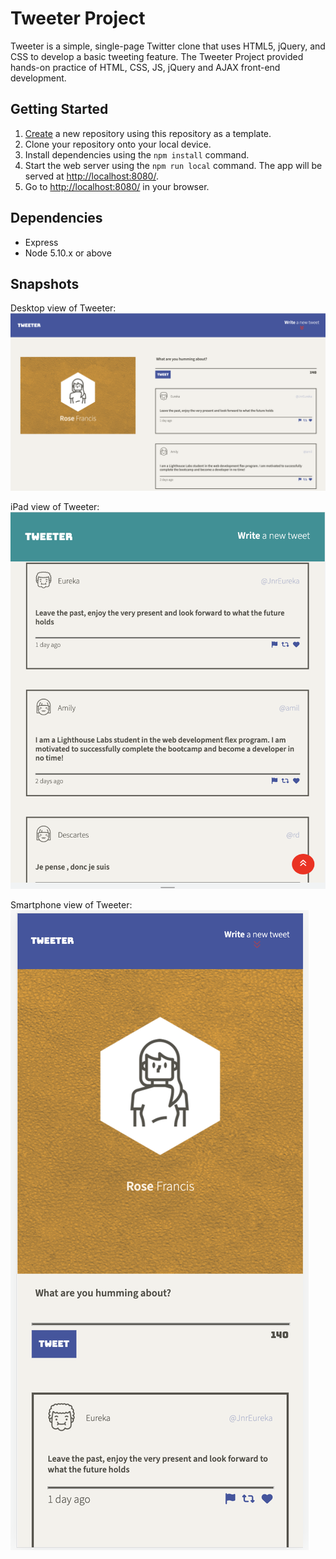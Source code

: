 # Tweeter Project

Tweeter is a simple, single-page Twitter clone that uses HTML5, jQuery, and CSS to develop a basic tweeting feature. The Tweeter Project provided hands-on practice of HTML, CSS, JS, jQuery and AJAX front-end development.

## Getting Started

1. [Create](https://docs.github.com/en/repositories/creating-and-managing-repositories/creating-a-repository-from-a-template) a new repository using this repository as a template.
2. Clone your repository onto your local device.
3. Install dependencies using the `npm install` command.
3. Start the web server using the `npm run local` command. The app will be served at <http://localhost:8080/>.
4. Go to <http://localhost:8080/> in your browser.

## Dependencies

- Express
- Node 5.10.x or above

## Snapshots

Desktop view of Tweeter:
!["Screenshot of a desktop view of tweeter"](https://github.com/rosennabs/tweeter/blob/master/docs/Tweeter_desktop.png)

iPad view of Tweeter:
!["Screenshot of an iPad view of tweeter"](https://github.com/rosennabs/tweeter/blob/master/docs/Tweeter_ipad.png)

Smartphone view of Tweeter:
!["Screenshot of a smartphone view of tweeter"](https://github.com/rosennabs/tweeter/blob/master/docs/Tweeter_phone.png)